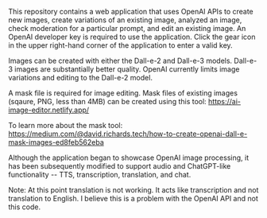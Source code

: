 This repository contains a web application that uses OpenAI APIs to create new images, create variations of an existing image, analyzed an image, check moderation for a particular prompt, and edit an existing image.  An OpenAI developer key is required to use the application.  Click the gear icon in the upper right-hand corner of the application to enter a valid key. 

Images can be created with either the Dall-e-2 and Dall-e-3 models.  Dall-e-3 images are substantially better quality.  OpenAI currently limits image variations and editing to the Dall-e-2 model.

A mask file is required for image editing.  Mask files of existing images (sqaure, PNG, less than 4MB) can be created using this tool:  https://ai-image-editor.netlify.app/

To learn more about the mask tool:  https://medium.com/@david.richards.tech/how-to-create-openai-dall-e-mask-images-ed8feb562eba

Although the application began to showcase OpenAI image processing, it has been subsequently modified to support audio and ChatGPT-like functionality  -- TTS, transcription, translation, and chat.  

Note:  At this point translation is not working.  It acts like transcription and not translation to English.  I believe this is a problem with the OpenAI API and not this code.

